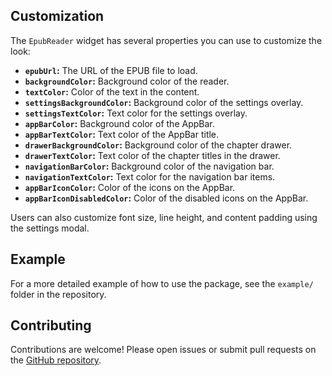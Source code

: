 ## Customization

The `EpubReader` widget has several properties you can use to customize the look:

-   **`epubUrl`:** The URL of the EPUB file to load.
-   **`backgroundColor`:** Background color of the reader.
-   **`textColor`:** Color of the text in the content.
-   **`settingsBackgroundColor`:** Background color of the settings overlay.
-   **`settingsTextColor`:** Text color for the settings overlay.
-   **`appBarColor`:** Background color of the AppBar.
-    **`appBarTextColor`:** Text color of the AppBar title.
-   **`drawerBackgroundColor`:** Background color of the chapter drawer.
-   **`drawerTextColor`:** Text color of the chapter titles in the drawer.
-    **`navigationBarColor`:** Background color of the navigation bar.
-   **`navigationTextColor`:** Text color for the navigation bar items.
-   **`appBarIconColor`:** Color of the icons on the AppBar.
-    **`appBarIconDisabledColor`:** Color of the disabled icons on the AppBar.

Users can also customize font size, line height, and content padding using the settings modal.

## Example

For a more detailed example of how to use the package, see the `example/` folder in the repository.

## Contributing

Contributions are welcome! Please open issues or submit pull requests on the [GitHub repository](https://github.com/myatminlu/vector_epub_reader).


